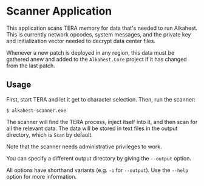 # Scanner Application

This application scans TERA memory for data that's needed to run Alkahest. This
is currently network opcodes, system messages, and the private key and
initialization vector needed to decrypt data center files.

Whenever a new patch is deployed in any region, this data must be gathered anew
and added to the `Alkahest.Core` project if it has changed from the last
patch.

## Usage

First, start TERA and let it get to character selection. Then, run the scanner:

    $ alkahest-scanner.exe

The scanner will find the TERA process, inject itself into it, and then scan
for all the relevant data. The data will be stored in text files in the output
directory, which is `Scan` by default.

Note that the scanner needs administrative privileges to work.

You can specify a different output directory by giving the `--output` option.

All options have shorthand variants (e.g. `-o` for `--output`). Use the
`--help` option for more information.
